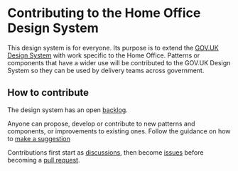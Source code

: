 # Contributing to the Home Office Design System

This design system is for everyone. Its purpose is to extend the [GOV.UK Design System](https://design-system.service.gov.uk/) with work specific to the Home Office. Patterns or components that have a wider use will be contributed to the GOV.UK Design System so they can be used by delivery teams across government.

## How to contribute

The design system has an open [backlog](https://github.com/UKHomeOffice/design-system/projects/1).

Anyone can propose, develop or contribute to new patterns and components, or improvements to existing ones. Follow the guidance on how to [make a suggestion](https://design-system.service.gov.uk/contribute)

Contributions first start as [discussions](https://github.com/UKHomeOffice/design-system/discussions), then become [issues](https://github.com/UKHomeOffice/issues) before becoming a [pull request](https://github.com/UKHomeOffice/design-system/pulls).
